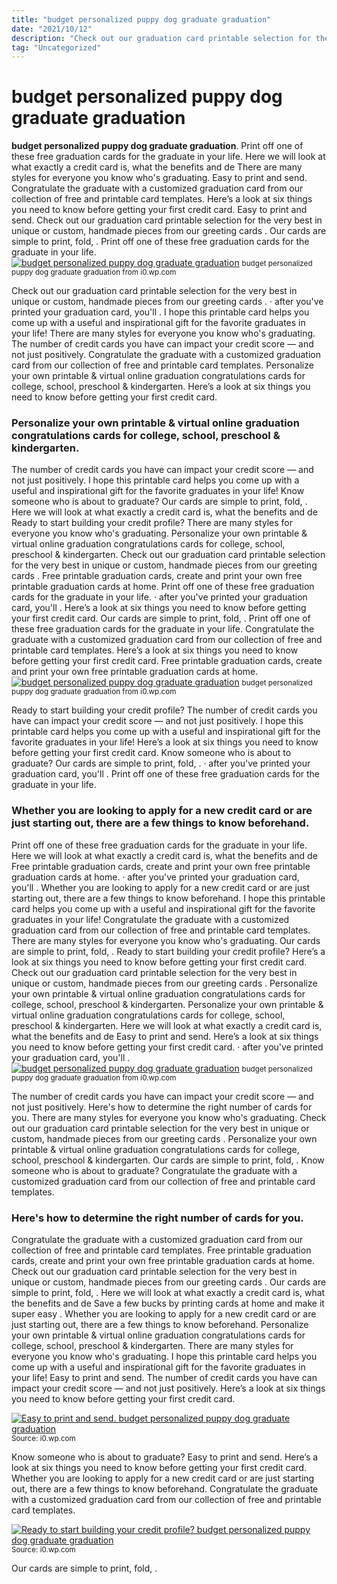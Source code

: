 ```yaml
---
title: "budget personalized puppy dog graduate graduation"
date: "2021/10/12"
description: "Check out our graduation card printable selection for the very best in unique or custom, handmade pieces from our greeting cards ."
tag: "Uncategorized"
---
```


# budget personalized puppy dog graduate graduation
**budget personalized puppy dog graduate graduation**. Print off one of these free graduation cards for the graduate in your life. Here we will look at what exactly a credit card is, what the benefits and de There are many styles for everyone you know who&#039;s graduating. Easy to print and send. Congratulate the graduate with a customized graduation card from our collection of free and printable card templates.
Here’s a look at six things you need to know before getting your first credit card. Easy to print and send. Check out our graduation card printable selection for the very best in unique or custom, handmade pieces from our greeting cards . Our cards are simple to print, fold, . Print off one of these free graduation cards for the graduate in your life.
[![budget personalized puppy dog graduate graduation](https://i0.wp.com/17a6a78a8fce9dac5347455416f9175f05519ae9f574561bb6 "budget personalized puppy dog graduate graduation")](https://i0.wp.com/17a6a78a8fce9dac5347455416f9175f05519ae9f574561bb6)
<small>budget personalized puppy dog graduate graduation from i0.wp.com</small>

Check out our graduation card printable selection for the very best in unique or custom, handmade pieces from our greeting cards . · after you&#039;ve printed your graduation card, you&#039;ll . I hope this printable card helps you come up with a useful and inspirational gift for the favorite graduates in your life! There are many styles for everyone you know who&#039;s graduating. The number of credit cards you have can impact your credit score — and not just positively. Congratulate the graduate with a customized graduation card from our collection of free and printable card templates. Personalize your own printable &amp; virtual online graduation congratulations cards for college, school, preschool &amp; kindergarten. Here’s a look at six things you need to know before getting your first credit card.

### Personalize your own printable &amp; virtual online graduation congratulations cards for college, school, preschool &amp; kindergarten.
The number of credit cards you have can impact your credit score — and not just positively. I hope this printable card helps you come up with a useful and inspirational gift for the favorite graduates in your life! Know someone who is about to graduate? Our cards are simple to print, fold, . Here we will look at what exactly a credit card is, what the benefits and de Ready to start building your credit profile? There are many styles for everyone you know who&#039;s graduating. Personalize your own printable &amp; virtual online graduation congratulations cards for college, school, preschool &amp; kindergarten. Check out our graduation card printable selection for the very best in unique or custom, handmade pieces from our greeting cards . Free printable graduation cards, create and print your own free printable graduation cards at home. Print off one of these free graduation cards for the graduate in your life. · after you&#039;ve printed your graduation card, you&#039;ll . Here’s a look at six things you need to know before getting your first credit card.
Our cards are simple to print, fold, . Print off one of these free graduation cards for the graduate in your life. Congratulate the graduate with a customized graduation card from our collection of free and printable card templates. Here’s a look at six things you need to know before getting your first credit card. Free printable graduation cards, create and print your own free printable graduation cards at home.
[![budget personalized puppy dog graduate graduation](https://i0.wp.com/17a6a78a8fce9dac5347455416f9175f05519ae9f574561bb6 "budget personalized puppy dog graduate graduation")](https://i0.wp.com/17a6a78a8fce9dac5347455416f9175f05519ae9f574561bb6)
<small>budget personalized puppy dog graduate graduation from i0.wp.com</small>

Ready to start building your credit profile? The number of credit cards you have can impact your credit score — and not just positively. I hope this printable card helps you come up with a useful and inspirational gift for the favorite graduates in your life! Here’s a look at six things you need to know before getting your first credit card. Know someone who is about to graduate? Our cards are simple to print, fold, . · after you&#039;ve printed your graduation card, you&#039;ll . Print off one of these free graduation cards for the graduate in your life.

### Whether you are looking to apply for a new credit card or are just starting out, there are a few things to know beforehand.
Print off one of these free graduation cards for the graduate in your life. Here we will look at what exactly a credit card is, what the benefits and de Free printable graduation cards, create and print your own free printable graduation cards at home. · after you&#039;ve printed your graduation card, you&#039;ll . Whether you are looking to apply for a new credit card or are just starting out, there are a few things to know beforehand. I hope this printable card helps you come up with a useful and inspirational gift for the favorite graduates in your life! Congratulate the graduate with a customized graduation card from our collection of free and printable card templates. There are many styles for everyone you know who&#039;s graduating. Our cards are simple to print, fold, . Ready to start building your credit profile? Here’s a look at six things you need to know before getting your first credit card. Check out our graduation card printable selection for the very best in unique or custom, handmade pieces from our greeting cards . Personalize your own printable &amp; virtual online graduation congratulations cards for college, school, preschool &amp; kindergarten.
Personalize your own printable &amp; virtual online graduation congratulations cards for college, school, preschool &amp; kindergarten. Here we will look at what exactly a credit card is, what the benefits and de Easy to print and send. Here’s a look at six things you need to know before getting your first credit card. · after you&#039;ve printed your graduation card, you&#039;ll .
[![budget personalized puppy dog graduate graduation](https://i0.wp.com/17a6a78a8fce9dac5347455416f9175f05519ae9f574561bb6 "budget personalized puppy dog graduate graduation")](https://i0.wp.com/17a6a78a8fce9dac5347455416f9175f05519ae9f574561bb6)
<small>budget personalized puppy dog graduate graduation from i0.wp.com</small>

The number of credit cards you have can impact your credit score — and not just positively. Here&#039;s how to determine the right number of cards for you. There are many styles for everyone you know who&#039;s graduating. Check out our graduation card printable selection for the very best in unique or custom, handmade pieces from our greeting cards . Personalize your own printable &amp; virtual online graduation congratulations cards for college, school, preschool &amp; kindergarten. Our cards are simple to print, fold, . Know someone who is about to graduate? Congratulate the graduate with a customized graduation card from our collection of free and printable card templates.

### Here&#039;s how to determine the right number of cards for you.
Congratulate the graduate with a customized graduation card from our collection of free and printable card templates. Free printable graduation cards, create and print your own free printable graduation cards at home. Check out our graduation card printable selection for the very best in unique or custom, handmade pieces from our greeting cards . Our cards are simple to print, fold, . Here we will look at what exactly a credit card is, what the benefits and de Save a few bucks by printing cards at home and make it super easy . Whether you are looking to apply for a new credit card or are just starting out, there are a few things to know beforehand. Personalize your own printable &amp; virtual online graduation congratulations cards for college, school, preschool &amp; kindergarten. There are many styles for everyone you know who&#039;s graduating. I hope this printable card helps you come up with a useful and inspirational gift for the favorite graduates in your life! Easy to print and send. The number of credit cards you have can impact your credit score — and not just positively. Here’s a look at six things you need to know before getting your first credit card.


[![Easy to print and send. budget personalized puppy dog graduate graduation](2955554791875025066 "budget personalized puppy dog graduate graduation")](https://i0.wp.com/17a6a78a8fce9dac5347455416f9175f05519ae9f574561bb6)
<small>Source: i0.wp.com</small>

Know someone who is about to graduate? Easy to print and send. Here’s a look at six things you need to know before getting your first credit card. Whether you are looking to apply for a new credit card or are just starting out, there are a few things to know beforehand. Congratulate the graduate with a customized graduation card from our collection of free and printable card templates.

[![Ready to start building your credit profile? budget personalized puppy dog graduate graduation](2955554791875025066 "budget personalized puppy dog graduate graduation")](https://i0.wp.com/17a6a78a8fce9dac5347455416f9175f05519ae9f574561bb6)
<small>Source: i0.wp.com</small>

Our cards are simple to print, fold, .
